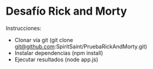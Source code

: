 # Desafío Rick and Morty

Instrucciones:

- Clonar vía git (git clone git@github.com:SpiritSaint/PruebaRickAndMorty.git)
- Instalar dependencias (npm install)
- Ejecutar resultados (node app.js)
